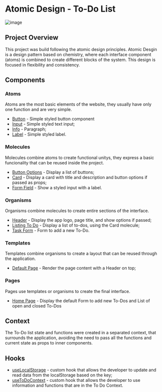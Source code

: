 # Atomic Design - To-Do List

![image](https://github.com/user-attachments/assets/05dc5f3a-55e8-4fa2-b1c1-a25e1c6d62a8)
## Project Overview

This project was build following the atomic design principles. Atomic Desgin is a design pattern based on chemistry, where each interface component (atoms) is combined to create different blocks of the system. This design is focused in flexibility and consistency.

## Components

### Atoms
Atoms are the most basic elements of the website, they usually have only one function and are very simple.

- [Button](https://github.com/marcospardal/atomic-design-to-do/blob/main/src/components/UI/atoms/Button/index.tsx) - Simple styled button component
- [Input](https://github.com/marcospardal/atomic-design-to-do/blob/main/src/components/UI/atoms/Input/index.tsx) - Simple styled text input;
- [Info](https://github.com/marcospardal/atomic-design-to-do/blob/main/src/components/UI/atoms/Info/index.tsx) - Paragraph;
- [Label](https://github.com/marcospardal/atomic-design-to-do/blob/main/src/components/UI/atoms/Label/index.tsx) - Simple styled label.

### Molecules
Molecules combine atoms to create functional unitys, they express a basic funcionality that can be reused inside the project.

- [Button Options](https://github.com/marcospardal/atomic-design-to-do/tree/main/src/components/UI/molecules/ButtonOptions) - Display a list of buttons;
- [Card](https://github.com/marcospardal/atomic-design-to-do/blob/main/src/components/UI/molecules/Card/index.tsx) - Display a card with title and description and button options if passed as props;
- [Form Field](https://github.com/marcospardal/atomic-design-to-do/blob/main/src/components/UI/molecules/FormField/index.tsx) - Show a styled input with a label.

### Organisms
Organisms combine molecules to create entire sections of the interface.

- [Header](https://github.com/marcospardal/atomic-design-to-do/blob/main/src/components/UI/organisms/Header/index.tsx) - Display the app logo, page title, and show options if passed;
- [Listing To Do](https://github.com/marcospardal/atomic-design-to-do/blob/main/src/components/UI/organisms/ListingToDo/index.tsx) - Display a list of to-dos, using the Card molecule;
- [Task Form](https://github.com/marcospardal/atomic-design-to-do/blob/main/src/components/UI/organisms/TaskForm/index.tsx) - Form to add a new To-Do.

### Templates
Templates combine organisms to create a layout that can be reused through the application.

- [Default Page](https://github.com/marcospardal/atomic-design-to-do/blob/main/src/components/templates/DefaultPage/index.tsx) - Render the page content with a Header on top;

### Pages
Pages use templates or organisms to create the final interface.

- [Home Page](https://github.com/marcospardal/atomic-design-to-do/blob/main/src/pages/Home/index.tsx) - Display the default Form to add new To-Dos and List of open and closed To-Dos

## Context
The To-Do list state and functions were created in a separated context, that surrounds the application, avoiding the need to pass all the functions and current state as props to inner components.


## Hooks
- [useLocalStorage](https://github.com/marcospardal/atomic-design-to-do/blob/main/src/hooks/index.ts) - custom hook that allows the developer to update and read data from the localStorage based on the key;
- [useToDoContext](https://github.com/marcospardal/atomic-design-to-do/blob/main/src/hooks/index.ts) - custom hook that allows the developer to use information and functions that are in the To Do Context.

